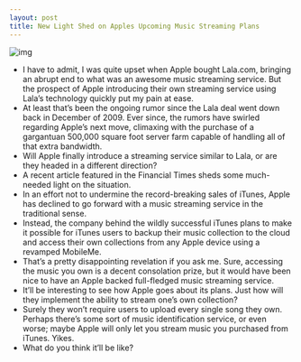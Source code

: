 ```yaml
---
layout: post
title: New Light Shed on Apples Upcoming Music Streaming Plans
---
```

![img](http://media.idownloadblog.com/wp-content/uploads/2010/11/itunes-logo.jpg)
* I have to admit, I was quite upset when Apple bought Lala.com, bringing an abrupt end to what was an awesome music streaming service. But the prospect of Apple introducing their own streaming service using Lala’s technology quickly put my pain at ease.
* At least that’s been the ongoing rumor since the Lala deal went down back in December of 2009. Ever since, the rumors have swirled regarding Apple’s next move, climaxing with the purchase of a gargantuan 500,000 square foot server farm capable of handling all of that extra bandwidth.
* Will Apple finally introduce a streaming service similar to Lala, or are they headed in a different direction?
* A recent article featured in the Financial Times sheds some much-needed light on the situation.
* In an effort not to undermine the record-breaking sales of iTunes, Apple has declined to go forward with a music streaming service in the traditional sense.
* Instead, the company behind the wildly successful iTunes plans to make it possible for iTunes users to backup their music collection to the cloud and access their own collections from any Apple device using a revamped MobileMe.
* That’s a pretty disappointing revelation if you ask me. Sure, accessing the music you own is a decent consolation prize, but it would have been nice to have an Apple backed full-fledged music streaming service.
* It’ll be interesting to see how Apple goes about its plans. Just how will they implement the ability to stream one’s own collection?
* Surely they won’t require users to upload every single song they own. Perhaps there’s some sort of music identification service, or even worse; maybe Apple will only let you stream music you purchased from iTunes. Yikes.
* What do you think it’ll be like?

